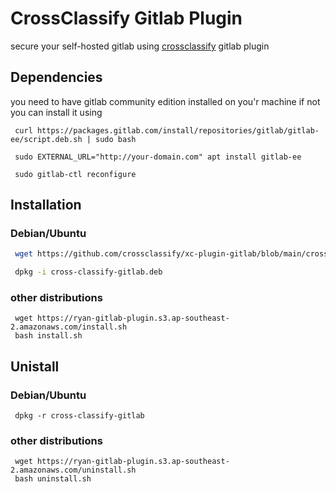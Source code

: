 
# CrossClassify Gitlab Plugin

secure your self-hosted gitlab using [crossclassify](https://www.crossclassify.com/) gitlab plugin

## Dependencies
you need to have gitlab community edition installed on you'r machine
if not you can install it using 
```
 curl https://packages.gitlab.com/install/repositories/gitlab/gitlab-ee/script.deb.sh | sudo bash
```

```
 sudo EXTERNAL_URL="http://your-domain.com" apt install gitlab-ee
```

```
 sudo gitlab-ctl reconfigure
```

## Installation

###  Debian/Ubuntu
```bash
 wget https://github.com/crossclassify/xc-plugin-gitlab/blob/main/cross-classify-gitlab.deb

 dpkg -i cross-classify-gitlab.deb
```

### other distributions
```
 wget https://ryan-gitlab-plugin.s3.ap-southeast-2.amazonaws.com/install.sh
 bash install.sh
```

## Unistall
### Debian/Ubuntu
```
 dpkg -r cross-classify-gitlab
```

### other distributions
```
 wget https://ryan-gitlab-plugin.s3.ap-southeast-2.amazonaws.com/uninstall.sh
 bash uninstall.sh
```



